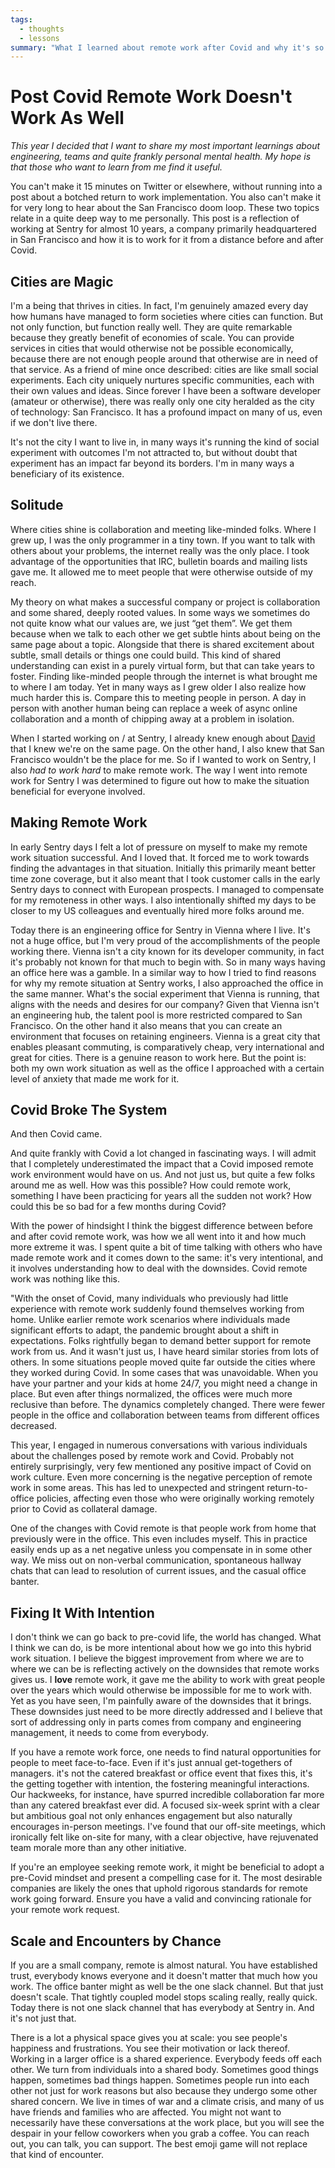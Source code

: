 ```yaml
---
tags:
  - thoughts
  - lessons
summary: "What I learned about remote work after Covid and why it's so hard."
---
```


# Post Covid Remote Work Doesn't Work As Well

*This year I decided that I want to share my most important learnings about
engineering, teams and quite frankly personal mental health.  My hope is that
those who want to learn from me find it useful.*

You can't make it 15 minutes on Twitter or elsewhere, without running into
a post about a botched return to work implementation.  You also can't make
it for very long to hear about the San Francisco doom loop.  These two
topics relate in a quite deep way to me personally.  This post is a
reflection of working at Sentry for almost 10 years, a company primarily
headquartered in San Francisco and how it is to work for it from a
distance before and after Covid.

## Cities are Magic

I'm a being that thrives in cities.  In fact, I'm genuinely amazed every
day how humans have managed to form societies where cities can
function.  But not only function, but function really well.  They are
quite remarkable because they greatly benefit of economies of scale.  You can
provide services in cities that would otherwise not be possible economically,
because there are not enough people around that otherwise are in need of
that service.  As a friend of mine once described: cities are like small
social experiments.  Each city uniquely nurtures specific communities, each
with their own values and ideas.  Since forever I have been a software
developer (amateur or otherwise), there was really only one city heralded as
the city of technology: San Francisco.  It has a profound impact on many of
us, even if we don't live there.

It's not the city I want to live in, in many ways it's running the kind of
social experiment with outcomes I'm not attracted to, but without doubt
that experiment has an impact far beyond its borders.  I'm in many ways a
beneficiary of its existence.

## Solitude

Where cities shine is collaboration and meeting like-minded folks.  Where I
grew up, I was the only programmer in a tiny town.  If you want to talk
with others about your problems, the internet really was the only place.
I took advantage of the opportunities that IRC, bulletin boards and
mailing lists gave me.  It allowed me to meet people that were otherwise
outside of my reach.

My theory on what makes a successful company or project is collaboration
and some shared, deeply rooted values.  In some ways we sometimes do not
quite know what our values are, we just “get them”.  We get them because
when we talk to each other we get subtle hints about being on the same
page about a topic.  Alongside that there is shared excitement about
subtle, small details or things one could build.  This kind of shared
understanding can exist in a purely virtual form, but that can take years
to foster.  Finding like-minded people through the internet is what
brought me to where I am today.  Yet in many ways as I grew older I also
realize how much harder this is.  Compare this to meeting people in person.
A day in person with another human being can replace a week of async online
collaboration and a month of chipping away at a problem in isolation.

When I started working on / at Sentry, I already knew enough about [David](https://cra.mr/) that I knew we're on the same page.  On the other
hand, I also knew that San Francisco wouldn't be the place for me.  So if
I wanted to work on Sentry, I also *had to work hard* to make remote work.
The way I went into remote work for Sentry I was determined to figure out
how to make the situation beneficial for everyone involved.

## Making Remote Work

In early Sentry days I felt a lot of pressure on myself to make my remote
work situation successful.  And I loved that.  It forced me to work
towards finding the advantages in that situation.  Initially this
primarily meant better time zone coverage, but it also meant that I took
customer calls in the early Sentry days to connect with European
prospects.  I managed to compensate for my remoteness in other ways.  I
also intentionally shifted my days to be closer to my US colleagues and
eventually hired more folks around me.

Today there is an engineering office for Sentry in Vienna where I live.
It's not a huge office, but I'm very proud of the accomplishments of the
people working there.  Vienna isn't a city known for its developer
community, in fact it's probably not known for that much to begin with.
So in many ways having an office here was a gamble.  In a similar way to
how I tried to find reasons for why my remote situation at Sentry works, I
also approached the office in the same manner.  What's the social
experiment that Vienna is running, that aligns with the needs and desires
for our company?  Given that Vienna isn't an engineering hub, the talent
pool is more restricted compared to San Francisco.  On the other hand it
also means that you can create an environment that focuses on retaining
engineers.  Vienna is a great city that enables pleasant commuting, is
comparatively cheap, very international and great for cities.  There is a
genuine reason to work here.  But the point is: both my own work situation
as well as the office I approached with a certain level of anxiety that
made me work for it.

## Covid Broke The System

And then Covid came.

And quite frankly with Covid a lot changed in fascinating ways.  I will
admit that I completely underestimated the impact that a Covid imposed
remote work environment would have on us.  And not just us, but quite a
few folks around me as well.  How was this possible?  How could remote
work, something I have been practicing for years all the sudden not work?
How could this be so bad for a few months during Covid?

With the power of hindsight I think the biggest difference between before
and after covid remote work, was how we all went into it and how much more
extreme it was.  I spent quite a bit of time talking with others who have
made remote work and it comes down to the same: it's very intentional, and
it involves understanding how to deal with the downsides.  Covid remote
work was nothing like this.

"With the onset of Covid, many individuals who previously had little
experience with remote work suddenly found themselves working from home.
Unlike earlier remote work scenarios where individuals made significant
efforts to adapt, the pandemic brought about a shift in expectations.
Folks rightfully began to demand better support for remote work from us.
And it wasn't just us, I have heard similar stories from lots of others.
In some situations people moved quite far outside the cities where
they worked during Covid.  In some cases that was unavoidable.  When you
have your partner and your kids at home 24/7, you might need a change in
place.  But even after things normalized, the offices were much more
reclusive than before.  The dynamics completely changed.  There were fewer
people in the office and collaboration between teams from different
offices decreased.

This year, I engaged in numerous conversations with various individuals
about the challenges posed by remote work and Covid.  Probably not
entirely surprisingly, very few mentioned any positive impact of Covid
on work culture.  Even more concerning is the negative perception of remote
work in some areas.  This has led to unexpected and stringent return-to-office
policies, affecting even those who were originally working remotely prior
to Covid as collateral damage.

One of the changes with Covid remote is that people work from home that
previously were in the office.  This even includes myself.  This in
practice easily ends up as a net negative unless you compensate in in some
other way.  We miss out on non-verbal communication, spontaneous hallway
chats that can lead to resolution of current issues, and the casual office
banter.

## Fixing It With Intention

I don't think we can go back to pre-covid life, the world has changed.
What I think we can do, is be more intentional about how we go into this
hybrid work situation.  I believe the biggest improvement from where we
are to where we can be is reflecting actively on the downsides that remote
works gives us.  I **love** remote work, it gave me the ability to work
with great people over the years which would otherwise be impossible for
me to work with.  Yet as you have seen, I'm painfully aware of the downsides
that it brings.  These downsides just need to be more directly addressed
and I believe that sort of addressing only in parts comes from company
and engineering management, it needs to come from everybody.

If you have a remote work force, one needs to find natural opportunities for people
to meet face-to-face.  Even if it's just annual get-togethers of managers.
it's not the catered breakfast or office event that fixes this, it's
the getting together with intention, the fostering meaningful
interactions.  Our hackweeks, for instance, have spurred incredible
collaboration far more than any catered breakfast ever did.  A focused
six-week sprint with a clear but ambitious goal not only enhances
engagement but also naturally encourages in-person meetings.  I've found
that our off-site meetings, which ironically felt like on-site for many,
with a clear objective, have rejuvenated team morale more than any other
initiative.

If you're an employee seeking remote work, it might be beneficial to adopt
a pre-Covid mindset and present a compelling case for it.  The most
desirable companies are likely the ones that uphold rigorous standards for
remote work going forward.  Ensure you have a valid and convincing
rationale for your remote work request.

## Scale and Encounters by Chance

If you are a small company, remote is almost natural.  You have
established trust, everybody knows everyone and it doesn't matter that
much how you work.  The office banter might as well be the one slack
channel.  But that just doesn't scale.  That tightly coupled model stops
scaling really, really quick.  Today there is not one slack channel that
has everybody at Sentry in.  And it's not just that.

There is a lot a physical space gives you at scale: you see people's
happiness and frustrations.  You see their motivation or lack thereof.
Working in a larger office is a shared experience.  Everybody feeds off
each other.  We turn from individuals into a shared body.  Sometimes good
things happen, sometimes bad things happen.  Sometimes people run into
each other not just for work reasons but also because they undergo some
other shared concern.  We live in times of war and a climate crisis, and
many of us have friends and families who are affected.  You might not
want to necessarily have these conversations at the work place, but you
will see the despair in your fellow coworkers when you grab a coffee.  You
can reach out, you can talk, you can support.  The best emoji game will
not replace that kind of encounter.
